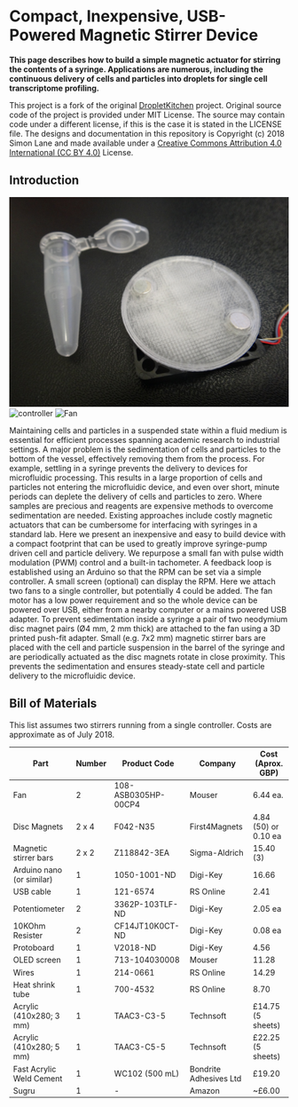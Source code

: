 # Compact, Inexpensive, USB-Powered Magnetic Stirrer Device

**This page describes how to build a simple magnetic actuator for stirring the contents of a syringe. Applications are numerous, including the continuous delivery of cells and particles into droplets for single cell transcriptome profiling.**

This project is a fork of the original [DropletKitchen](https://DropletKitchen.github.io) project. Original source code of the project is provided under MIT License. The source may contain code under a different license, if this is the case it is stated in the LICENSE file.
The designs and documentation in this repository is Copyright (c) 2018 Simon Lane and made available under a [Creative Commons Attribution 4.0 International (CC BY 4.0)](https://creativecommons.org/licenses/by/4.0/) License.


## Introduction

![Stirrer](/images/Stirrer.JPG) ![controller](/images/controller.JPG) ![Fan](/images/Fan.JPG)

Maintaining cells and particles in a suspended state within a fluid medium is essential for efficient processes spanning academic research to industrial settings. A major problem is the sedimentation of cells and particles to the bottom of the vessel, effectively removing them from the process. For example, settling in a syringe prevents the delivery to devices for microfluidic processing. This results in a large proportion of cells and particles not entering the microfluidic device, and even over short, minute periods can deplete the delivery of cells and particles to zero. Where samples are precious and reagents are expensive methods to overcome sedimentation are needed. 
Existing approaches include costly magnetic actuators that can be cumbersome for interfacing with syringes in a standard lab. Here we present an inexpensive and easy to build device with a compact footprint that can be used to greatly improve syringe-pump driven cell and particle delivery. We repurpose a small fan with pulse width modulation (PWM) control and a built-in tachometer. A feedback loop is established using an Arduino so that the RPM can be set via a simple controller. A small screen (optional) can display the RPM. Here we attach two fans to a single controller, but potentially 4 could be added. The fan motor has a low power requirement and so the whole device can be powered over USB, either from a nearby computer or a mains powered USB adapter.
To prevent sedimentation inside a syringe a pair of two neodymium disc magnet pairs (Ø4 mm, 2 mm thick) are attached to the fan using a 3D printed push-fit adapter. Small (e.g. 7x2 mm) magnetic stirrer bars are placed with the cell and particle suspension in the barrel of the syringe and are periodically actuated as the disc magnets rotate in close proximity. This prevents the sedimentation and ensures steady-state cell and particle delivery to the microfluidic device.

## Bill of Materials

This list assumes two stirrers running from a single controller. Costs are approximate as of July 2018.

Part | Number | Product Code | Company | Cost (Aprox. GBP)
---|---|---|---|---
Fan | 2 | 108-ASB0305HP-00CP4 | Mouser | 6.44 ea.
Disc Magnets  |  2 x 4  |  F042-N35   | First4Magnets  |  4.84 (50) or 0.10 ea
Magnetic stirrer bars  |  2 x 2  |  Z118842-3EA   | Sigma-Aldrich   | 15.40 (3)
Arduino nano (or similar)  |  1  |  1050-1001-ND | Digi-Key  |  16.66
USB cable   | 1   | 121-6574   | RS Online  |  2.41
Potentiometer  |  2   | 3362P-103TLF-ND |Digi-Key   | 2.05 ea
10KOhm Resister |   2   | CF14JT10K0CT-ND   | Digi-Key  |  0.08 ea
Protoboard  |  1     |   V2018-ND  |Digi-Key   | 4.56
OLED screen  |  1  |  713-104030008  |  Mouser  |  11.28
Wires  |  1   | 214-0661 |  RS Online   | 14.29
Heat shrink tube  |  1   | 700-4532   | RS Online  |  8.70 
Acrylic (410x280; 3 mm)  |  1    | TAAC3-C3-5   | Technsoft   | £14.75 (5 sheets)
Acrylic (410x280; 5 mm)  |  1    | TAAC3-C5-5   | Technsoft   | £22.25 (5 sheets)
Fast Acrylic Weld Cement   | 1   | WC102 (500 mL)  |  Bondrite Adhesives Ltd  |  £19.20
Sugru  |  1  |  -  |  Amazon  |  ~£6.00













